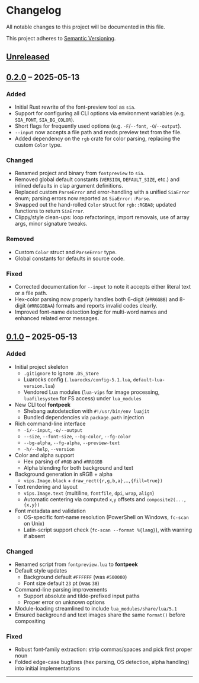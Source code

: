 # Changelog

All notable changes to this project will be documented in this file.

This project adheres to [Semantic Versioning](https://semver.org/spec/v2.0.0.html).

## [Unreleased]

## [0.2.0] – 2025-05-13

### Added
- Initial Rust rewrite of the font-preview tool as `sia`.  
- Support for configuring all CLI options via environment variables (e.g. `SIA_FONT`, `SIA_BG_COLOR`).  
- Short flags for frequently used options (e.g. `-F`/`--font`, `-O`/`--output`).  
- `--input` now accepts a file path and reads preview text from the file.  
- Added dependency on the `rgb` crate for color parsing, replacing the custom `Color` type.  

### Changed
- Renamed project and binary from `fontpreview` to `sia`.  
- Removed global default constants (`VERSION`, `DEFAULT_SIZE`, etc.) and inlined defaults in clap argument definitions.  
- Replaced custom `ParseError` and error-handling with a unified `SiaError` enum; parsing errors now reported as `SiaError::Parse`.  
- Swapped out the hand-rolled `Color` struct for `rgb::RGBA8`; updated functions to return `SiaError`.  
- Clippy/style clean-ups: loop refactorings, import removals, use of array args, minor signature tweaks.  

### Removed
- Custom `Color` struct and `ParseError` type.  
- Global constants for defaults in source code.  

### Fixed
- Corrected documentation for `--input` to note it accepts either literal text or a file path.  
- Hex-color parsing now properly handles both 6-digit (`#RRGGBB`) and 8-digit (`#RRGGBBAA`) formats and reports invalid codes clearly.  
- Improved font-name detection logic for multi-word names and enhanced related error messages.  

## [0.1.0] – 2025-05-13

### Added
- Initial project skeleton  
  - `.gitignore` to ignore `.DS_Store`  
  - Luarocks config (`.luarocks/config-5.1.lua`, `default-lua-version.lua`)  
  - Vendored Lua modules (`lua-vips` for image processing, `luafilesystem` for FS access) under `lua_modules`
- New CLI tool **fontpeek**  
  - Shebang autodetection with `#!/usr/bin/env luajit`  
  - Bundled dependencies via `package.path` injection  
- Rich command-line interface  
  - `-i/--input`, `-o/--output`  
  - `--size`, `--font-size`, `--bg-color`, `--fg-color`  
  - `--bg-alpha`, `--fg-alpha`, `--preview-text`  
  - `-h/--help`, `--version`  
- Color and alpha support  
  - Hex parsing of `#RGB` and `#RRGGBB`  
  - Alpha blending for both background and text  
- Background generation in sRGB + alpha  
  - `vips.Image.black` + `draw_rect({r,g,b,a},…,{fill=true})`  
- Text rendering and layout  
  - `vips.Image.text` (multiline, `fontfile`, `dpi`, `wrap`, `align`)  
  - Automatic centering via computed `x`,`y` offsets and `composite2(...,{x,y})`  
- Font metadata and validation  
  - OS-specific font‐name resolution (PowerShell on Windows, `fc-scan` on Unix)  
  - Latin-script support check (`fc-scan --format %{lang}`), with warning if absent  

### Changed
- Renamed script from `fontpreview.lua` to **fontpeek**  
- Default style updates  
  - Background default `#FFFFFF` (was `#500000`)  
  - Font size default `23` pt (was `38`)  
- Command-line parsing improvements  
  - Support absolute and tilde-prefixed input paths  
  - Proper error on unknown options  
- Module-loading streamlined to include `lua_modules/share/lua/5.1`  
- Ensured background and text images share the same `format()` before compositing  

### Fixed
- Robust font‐family extraction: strip commas/spaces and pick first proper noun  
- Folded edge-case bugfixes (hex parsing, OS detection, alpha handling) into initial implementations  

---

[Unreleased]: https://github.com/philocalyst/sia/compare/v0.2.0…HEAD
[0.2.0]: https://github.com/philocalyst/sia/compare/v1.1.0…v0.2.0  
[0.1.0]: https://github.com/philocalyst/sia/compare/…v0.1.0 
